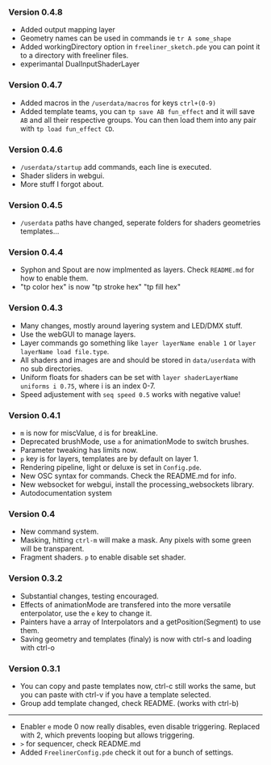 ### Version 0.4.8
* Added output mapping layer
* Geometry names can be used in commands ie `tr A some_shape`
* Added workingDirectory option in `freeliner_sketch.pde` you can point it to a directory with freeliner files.
* experimantal DualInputShaderLayer

### Version 0.4.7
* Added macros in the `/userdata/macros` for keys `ctrl+(0-9)`
* Added template teams, you can `tp save AB fun_effect` and it will save `AB` and all their respective groups. You can then load them into any pair with `tp load fun_effect CD`.

### Version 0.4.6 ###
* `/userdata/startup` add commands, each line is executed.
* Shader sliders in webgui.
* More stuff I forgot about.

### Version 0.4.5 ###
 * `/userdata` paths have changed, seperate folders for shaders geometries templates...

### Version 0.4.4 ###
 * Syphon and Spout are now implmented as layers. Check `README.md` for how to enable them.
 * "tp color hex" is now "tp stroke hex" "tp fill hex"

### Version 0.4.3 ###
 * Many changes, mostly around layering system and LED/DMX stuff.
 * Use the webGUI to manage layers.
 * Layer commands go something like `layer layerName enable 1` or `layer layerName load file.type`.
 * All shaders and images are and should be stored in `data/userdata` with no sub directories.
 * Uniform floats for shaders can be set with `layer shaderLayerName uniforms i 0.75`, where i is an index 0-7.
 * Speed adjustement with `seq speed 0.5` works with negative value!

### Version 0.4.1 ###
 * `m` is now for miscValue, `d` is for breakLine.
 * Deprecated brushMode, use `a` for animationMode to switch brushes.
 * Parameter tweaking has limits now.
 * `p` key is for layers, templates are by default on layer 1.
 * Rendering pipeline, light or deluxe is set in `Config.pde`.
 * New OSC syntax for commands. Check the README.md for info.
 * New websocket for webgui, install the processing_websockets library.
 * Autodocumentation system

### Version 0.4 ###
 * New command system.
 * Masking, hitting `ctrl-m` will make a mask. Any pixels with some green will be transparent.
 * Fragment shaders. `p` to enable disable set shader.

### Version 0.3.2 ###
 * Substantial changes, testing encouraged.
 * Effects of animationMode are transfered into the more versatile enterpolator, use the `e` key to change it.
 * Painters have a array of Interpolators and a getPosition(Segment) to use them.
 * Saving geometry and templates (finaly) is now with ctrl-s and loading with ctrl-o

### Version 0.3.1 ###
* You can copy and paste templates now, ctrl-c still works the same, but you can paste with ctrl-v if you have a template selected.
* Group add template changed, check README. (works with ctrl-b)
-------
* Enabler `e` mode 0 now really disables, even disable triggering. Replaced with 2, which prevents looping but allows triggering.
* `>` for sequencer, check README.md
* Added `FreelinerConfig.pde` check it out for a bunch of settings.
